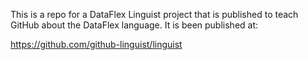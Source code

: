 This is a repo for a DataFlex Linguist project that is published to teach GitHub about the DataFlex language. It is been published at:

https://github.com/github-linguist/linguist
